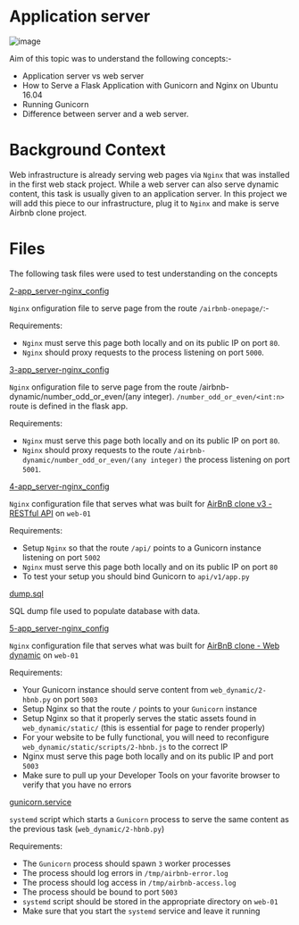 # Application server

![image](https://user-images.githubusercontent.com/44834632/136392310-4920a79f-120e-4d20-affa-dc8b9cced2eb.png)

Aim of this topic was to understand the following concepts:-

* Application server vs web server
* How to Serve a Flask Application with Gunicorn and Nginx on Ubuntu 16.04 
* Running Gunicorn
* Difference between server and a web server.

# Background Context

Web infrastructure is already serving web pages via `Nginx` that was installed in the first web stack project. While a web server can also serve dynamic content, this task is usually given to an application server. In this project we will add this piece to our infrastructure, plug it to `Nginx` and make is serve Airbnb clone project.

# Files

The following task files were used to test understanding on the concepts

[2-app_server-nginx_config](./2-app_server-nginx_config)

`Nginx` onfiguration file to serve page from the route `/airbnb-onepage/`:-

Requirements:

* `Nginx` must serve this page both locally and on its public IP on port `80`.
* `Nginx` should proxy requests to the process listening on port `5000`.

[3-app_server-nginx_config](./3-app_server-nginx_config)

`Nginx` onfiguration file to serve page from the route /airbnb-dynamic/number_odd_or_even/(any integer). `/number_odd_or_even/<int:n>` route is defined in the flask app.

Requirements:

* `Nginx` must serve this page both locally and on its public IP on port `80`.
* `Nginx` should proxy requests to the route `/airbnb-dynamic/number_odd_or_even/(any integer)` the process listening on port `5001`.

[4-app_server-nginx_config](./4-app_server-nginx_config)

`Nginx` configuration file that serves what was built for [AirBnB clone v3 - RESTful API](https://github.com/candiepih/AirBnB_clone_v3/tree/main/api) on `web-01`

Requirements:

* Setup `Nginx` so that the route `/api/` points to a Gunicorn instance listening on port `5002`
* `Nginx` must serve this page both locally and on its public IP on port `80`
* To test your setup you should bind Gunicorn to `api/v1/app.py`

[dump.sql](./dump.sql)

SQL dump file used to populate database with data.

[5-app_server-nginx_config](./5-app_server-nginx_config)

`Nginx` configuration file that serves what was built for [AirBnB clone - Web dynamic](https://github.com/candiepih/AirBnB_clone_v4/tree/master/web_dynamic) on `web-01`

Requirements:

* Your Gunicorn instance should serve content from `web_dynamic/2-hbnb.py` on port `5003`
* Setup Nginx so that the route `/` points to your `Gunicorn` instance
* Setup Nginx so that it properly serves the static assets found in `web_dynamic/static/` (this is essential for page to render properly)
* For your website to be fully functional, you will need to reconfigure `web_dynamic/static/scripts/2-hbnb.js` to the correct IP
* Nginx must serve this page both locally and on its public IP and port `5003`
* Make sure to pull up your Developer Tools on your favorite browser to verify that you have no errors

[gunicorn.service](./gunicorn.service)

`systemd` script which starts a `Gunicorn` process to serve the same content as the previous task (`web_dynamic/2-hbnb.py`)

Requirements:

* The `Gunicorn` process should spawn `3` worker processes
* The process should log errors in `/tmp/airbnb-error.log`
* The process should log access in `/tmp/airbnb-access.log`
* The process should be bound to port `5003`
* `systemd` script should be stored in the appropriate directory on `web-01`
* Make sure that you start the `systemd` service and leave it running
